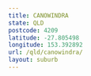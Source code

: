 ```yaml
---
title: CANOWINDRA
state: QLD
postcode: 4209
latitude: -27.805498
longitude: 153.392892
url: /qld/canowindra/
layout: suburb
---
```

